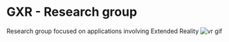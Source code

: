 # GXR - Research group

Research group focused on applications involving Extended Reality
![vr gif](vr.gif)
